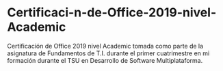 # Certificaci-n-de-Office-2019-nivel-Academic
 Certificación de Office 2019 nivel Academic tomada como parte de la asignatura de Fundamentos de T.I.  durante el primer cuatrimestre en mi formación durante el TSU en Desarrollo de Software Multiplataforma.
